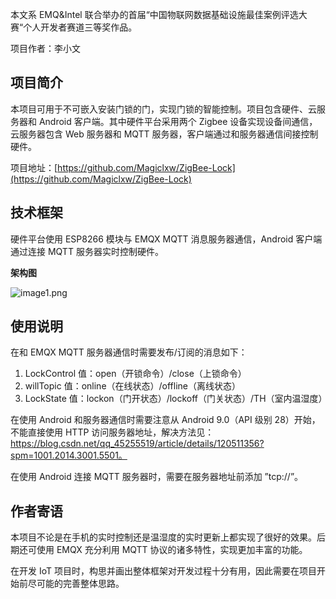本文系 EMQ&Intel 联合举办的首届“中国物联网数据基础设施最佳案例评选大赛“个人开发者赛道三等奖作品。

项目作者：李小文


## 项目简介

本项目可用于不可嵌入安装门锁的门，实现门锁的智能控制。项目包含硬件、云服务器和 Android 客户端。其中硬件平台采用两个 Zigbee 设备实现设备间通信，云服务器包含 Web 服务器和 MQTT 服务器，客户端通过和服务器通信间接控制硬件。

项目地址：[https://github.com/Magiclxw/ZigBee-Lock](https://github.com/Magiclxw/ZigBee-Lock)

## 技术框架

硬件平台使用 ESP8266 模块与 EMQX MQTT 消息服务器通信，Android 客户端通过连接 MQTT 服务器实时控制硬件。

**架构图**

![image1.png](https://assets.emqx.com/images/78c123bcccb97e8463e8fce9c0d5520a.png)

## 使用说明

在和 EMQX MQTT 服务器通信时需要发布/订阅的消息如下：

1. LockControl 值：open（开锁命令）/close（上锁命令）
2. willTopic 值：online（在线状态）/offline（离线状态）
3. LockState 值：lockon（门开状态）/lockoff（门关状态）/TH（室内温湿度）

在使用 Android 和服务器通信时需要注意从 Android 9.0（API 级别 28）开始，不能直接使用 HTTP 访问服务器地址，解决方法见：https://blog.csdn.net/qq_45255519/article/details/120511356?spm=1001.2014.3001.5501。

在使用 Android 连接 MQTT 服务器时，需要在服务器地址前添加 ”tcp://”。

## 作者寄语

本项目不论是在手机的实时控制还是温湿度的实时更新上都实现了很好的效果。后期还可使用 EMQX 充分利用 MQTT 协议的诸多特性，实现更加丰富的功能。

在开发 IoT 项目时，构思并画出整体框架对开发过程十分有用，因此需要在项目开始前尽可能的完善整体思路。
